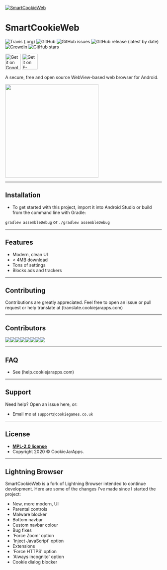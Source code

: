 <a href="http://smartcookieweb.com"><img src="https://lh3.googleusercontent.com/rmW1K8WcB7q136n0Kaol0R3bPsC-b-6TUvbbYq59oyWR23L7uXPYJk5ObHBMpWunkkM=s180-rw" title="SmartCookieWeb" alt="SmartCookieWeb"></a>

# SmartCookieWeb

![Travis (.org)](https://img.shields.io/travis/cookiejarapps/smartcookieweb)
![GitHub](https://img.shields.io/github/license/cookiejarapps/smartcookieweb)
![GitHub issues](https://img.shields.io/github/issues-raw/cookiejarapps/smartcookieweb)
![GitHub release (latest by date)](https://img.shields.io/github/v/release/cookiejarapps/smartcookieweb)
[![Crowdin](https://badges.crowdin.net/smartcookieweb/localized.svg)](https://crowdin.com/project/smartcookieweb)
![GitHub stars](https://img.shields.io/github/stars/cookiejarapps/smartcookieweb?style=social)

<a href='https://play.google.com/store/apps/details?id=com.cookiegames.smartcookie&pcampaignid=pcampaignidMKT-Other-global-all-co-prtnr-py-PartBadge-Mar2515-1'><img alt='Get it on Google Play' src='https://play.google.com/intl/en_gb/badges/static/images/badges/en_badge_web_generic.png' height="50"/></a> <a href='https://f-droid.org/en/packages/com.cookiegames.smartcookie/'><img alt='Get it on F-Droid' src='https://gitlab.com/fdroid/artwork/-/raw/master/badge/get-it-on-en.png' height="50"/></a>


A secure, free and open source WebView-based web browser for Android.

<img src="http://smartcookieweb.com/images/just-device.jpg" height="300">

---

## Installation

- To get started with this project, import it into Android Studio or build from the command line with Gradle:
 
 `gradlew assembleDebug` or `./gradlew assembleDebug`

---

## Features

- Modern, clean UI
- < 4MB download
- Tons of settings
- Blocks ads and trackers

---

## Contributing

Contributions are greatly appreciated. Feel free to open an issue or pull request or help translate at (translate.cookiejarapps.com)

---

## Contributors

[![](https://sourcerer.io/fame/CookieJarApps/CookieGamesOfficial/SmartCookieWeb/images/0)](https://sourcerer.io/fame/CookieJarApps/CookieGamesOfficial/SmartCookieWeb/links/0)[![](https://sourcerer.io/fame/CookieJarApps/CookieGamesOfficial/SmartCookieWeb/images/1)](https://sourcerer.io/fame/CookieJarApps/CookieGamesOfficial/SmartCookieWeb/links/1)[![](https://sourcerer.io/fame/CookieJarApps/CookieGamesOfficial/SmartCookieWeb/images/2)](https://sourcerer.io/fame/CookieJarApps/CookieGamesOfficial/SmartCookieWeb/links/2)[![](https://sourcerer.io/fame/CookieJarApps/CookieGamesOfficial/SmartCookieWeb/images/3)](https://sourcerer.io/fame/CookieJarApps/CookieGamesOfficial/SmartCookieWeb/links/3)[![](https://sourcerer.io/fame/CookieJarApps/CookieGamesOfficial/SmartCookieWeb/images/4)](https://sourcerer.io/fame/CookieJarApps/CookieGamesOfficial/SmartCookieWeb/links/4)[![](https://sourcerer.io/fame/CookieJarApps/CookieGamesOfficial/SmartCookieWeb/images/5)](https://sourcerer.io/fame/CookieJarApps/CookieGamesOfficial/SmartCookieWeb/links/5)[![](https://sourcerer.io/fame/CookieJarApps/CookieGamesOfficial/SmartCookieWeb/images/6)](https://sourcerer.io/fame/CookieJarApps/CookieGamesOfficial/SmartCookieWeb/links/6)[![](https://sourcerer.io/fame/CookieJarApps/CookieGamesOfficial/SmartCookieWeb/images/7)](https://sourcerer.io/fame/CookieJarApps/CookieGamesOfficial/SmartCookieWeb/links/7)

---

## FAQ

- See (help.cookiejarapps.com)

---

## Support

Need help? Open an issue here, or:

- Email me at `support@cookiegames.co.uk`

---

## License

- **[MPL-2.0 license](https://www.mozilla.org/en-US/MPL/2.0/)**
- Copyright 2020 © CookieJarApps.

---

## Lightning Browser

SmartCookieWeb is a fork of Lightning Browser intended to continue development. Here are some of the changes I've made since I started the project:

- New, more modern, UI
- Parental controls
- Malware blocker
- Bottom navbar
- Custom navbar colour
- Bug fixes
- 'Force Zoom' option
- 'Inject JavaScript' option
- Extensions
- 'Force HTTPS' option
- 'Always incognito' option
- Cookie dialog blocker
